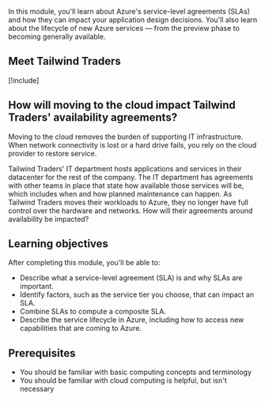 In this module, you'll learn about Azure's service-level agreements (SLAs) and how they can impact your application design decisions. You'll also learn about the lifecycle of new Azure services &mdash; from the preview phase to becoming generally available.

## Meet Tailwind Traders

[!include[](../../shared/tailwind-traders-overview.md)]

## How will moving to the cloud impact Tailwind Traders' availability agreements?

Moving to the cloud removes the burden of supporting IT infrastructure. When network connectivity is lost or a hard drive fails, you rely on the cloud provider to restore service.

Tailwind Traders' IT department hosts applications and services in their datacenter for the rest of the company. The IT department has agreements with other teams in place that state how available those services will be, which includes when and how planned maintenance can happen. As Tailwind Traders moves their workloads to Azure, they no longer have full control over the hardware and networks. How will their agreements around availability be impacted?

## Learning objectives

After completing this module, you'll be able to:

* Describe what a service-level agreement (SLA) is and why SLAs are important.
* Identify factors, such as the service tier you choose, that can impact an SLA.
* Combine SLAs to compute a composite SLA.
* Describe the service lifecycle in Azure, including how to access new capabilities that are coming to Azure.

## Prerequisites

- You should be familiar with basic computing concepts and terminology
- You should be familiar with cloud computing is helpful, but isn't necessary

